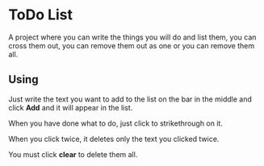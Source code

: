 # ToDo List
 A project where you can write the things you will do and list them, you can cross them out, you can remove them out as one or you can remove them all.

## Using
 Just write the text you want to add to the list on the bar in the middle and click **Add** and it will appear in the list.
 
 When you have done what to do, just click to strikethrough on it.
 
 When you click twice, it deletes only the text you clicked twice.
 
 You must click **clear** to delete them all.
 
 
